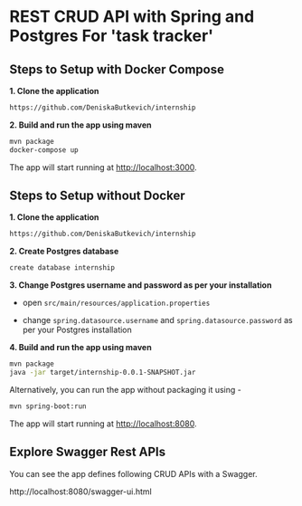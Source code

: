 # REST CRUD API with Spring and Postgres For 'task tracker'

## Steps to Setup with Docker Compose

**1. Clone the application**

```bash
https://github.com/DeniskaButkevich/internship
```

**2. Build and run the app using maven**

```bash
mvn package
docker-compose up
```

The app will start running at <http://localhost:3000>.

## Steps to Setup without Docker

**1. Clone the application**

```bash
https://github.com/DeniskaButkevich/internship
```

**2. Create Postgres database**

```bash
create database internship
```

**3. Change Postgres username and password as per your installation**

+ open `src/main/resources/application.properties`

+ change `spring.datasource.username` and `spring.datasource.password` as per your Postgres installation

**4. Build and run the app using maven**

```bash
mvn package
java -jar target/internship-0.0.1-SNAPSHOT.jar

```

Alternatively, you can run the app without packaging it using -

```bash
mvn spring-boot:run
```

The app will start running at <http://localhost:8080>.

## Explore Swagger Rest APIs

You can see the app defines following CRUD APIs with a Swagger.

http://localhost:8080/swagger-ui.html


